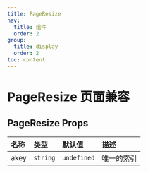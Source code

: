 ```yaml
---
title: PageResize
nav:
  title: 组件
  order: 2
group:
  title: display
  order: 2
toc: content
---
```


# PageResize 页面兼容

<!-- ## 简单上手

<code src="./demo/base"></code> -->

## PageResize Props

| 名称 | 类型     | 默认值      | 描述       |
| :--- | :------- | :---------- | :--------- |
| akey | `string` | `undefined` | 唯一的索引 |
